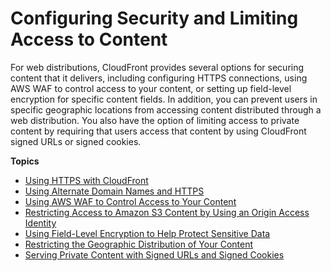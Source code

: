 # Configuring Security and Limiting Access to Content<a name="SecurityAndPrivateContent"></a>

For web distributions, CloudFront provides several options for securing content that it delivers, including configuring HTTPS connections, using AWS WAF to control access to your content, or setting up field\-level encryption for specific content fields\. In addition, you can prevent users in specific geographic locations from accessing content distributed through a web distribution\. You also have the option of limiting access to private content by requiring that users access that content by using CloudFront signed URLs or signed cookies\. 

**Topics**
+ [Using HTTPS with CloudFront](using-https.md)
+ [Using Alternate Domain Names and HTTPS](using-https-alternate-domain-names.md)
+ [Using AWS WAF to Control Access to Your Content](distribution-web-awswaf.md)
+ [Restricting Access to Amazon S3 Content by Using an Origin Access Identity](private-content-restricting-access-to-s3.md)
+ [Using Field\-Level Encryption to Help Protect Sensitive Data](field-level-encryption.md)
+ [Restricting the Geographic Distribution of Your Content](georestrictions.md)
+ [Serving Private Content with Signed URLs and Signed Cookies](PrivateContent.md)